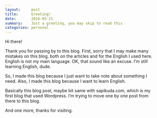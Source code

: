 ```yaml
---
layout:     post
title:      Greeting!
date:       2016-05-21
summary:    Just a greeting, you may skip to read this
categories: personal
---
```


Hi there!

Thank you for passing by to this blog. First, sorry that I may make many mistakes on this blog, both on the articles and for the English I used here. English is not my main language. OK, that sound like an excuse. I’m still learning English, dude. 

So, I made this blog because I just want to take note about something I need. Also, I made this blog because I want to learn English. 

Basically this blog post, maybe bit same with sapikuda.com, which is my first blog that used Wordpress. I’m trying to move one by one post from there to this blog. 

And one more, thanks for visiting.